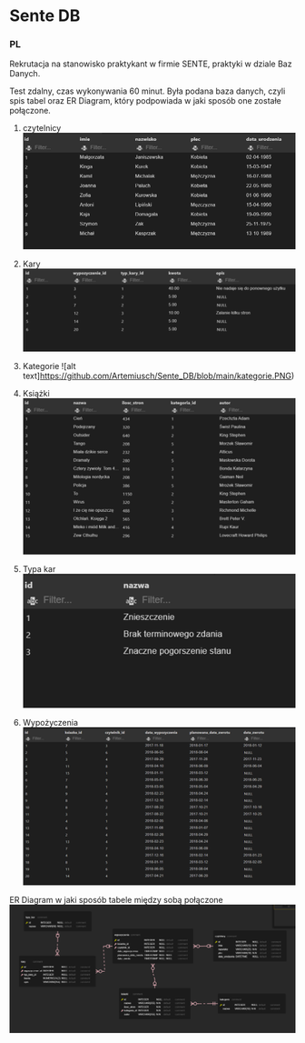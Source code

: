 # Sente DB
###  PL

Rekrutacja na stanowisko praktykant w firmie SENTE,
praktyki w dziale Baz Danych.

Test zdalny, czas wykonywania 60 minut.
Była podana baza danych, czyli spis tabel oraz ER Diagram, który
podpowiada w jaki sposób one zostałe połączone. 


1) czytelnicy
![alt text](https://github.com/Artemiusch/Sente_DB/blob/main/czytelnicy.PNG)

2) Kary
![alt text](https://github.com/Artemiusch/Sente_DB/blob/testing_branch/kary.PNG)


3) Kategorie
![alt text]https://github.com/Artemiusch/Sente_DB/blob/main/kategorie.PNG)


4) Książki
![alt text](https://github.com/Artemiusch/Sente_DB/blob/main/ksiazki.PNG)


5) Typa kar
![alt text](https://github.com/Artemiusch/Sente_DB/blob/main/typy_kar.PNG)


6) Wypożyczenia
![alt text](https://github.com/Artemiusch/Sente_DB/blob/main/wypozyczenia.PNG)


ER Diagram w jaki sposób tabele między sobą połączone
![alt text](https://github.com/Artemiusch/Sente_DB/blob/main/ER_Diagram.PNG)
